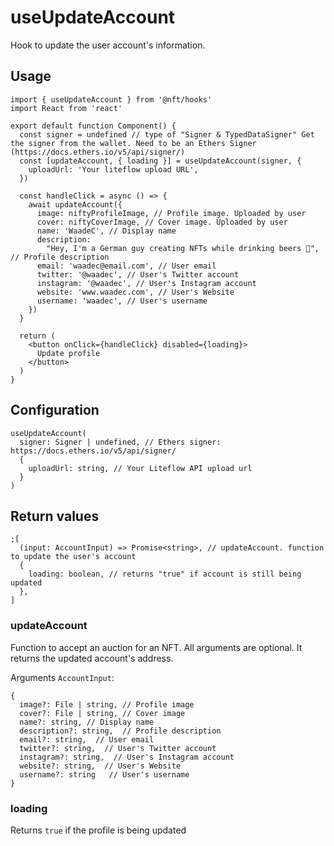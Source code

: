 # useUpdateAccount

Hook to update the user account's information.

## Usage

```tsx
import { useUpdateAccount } from '@nft/hooks'
import React from 'react'

export default function Component() {
  const signer = undefined // type of "Signer & TypedDataSigner" Get the signer from the wallet. Need to be an Ethers Signer (https://docs.ethers.io/v5/api/signer/)
  const [updateAccount, { loading }] = useUpdateAccount(signer, {
    uploadUrl: 'Your liteflow upload URL',
  })

  const handleClick = async () => {
    await updateAccount({
      image: niftyProfileImage, // Profile image. Uploaded by user
      cover: niftyCoverImage, // Cover image. Uploaded by user
      name: 'WaadeC', // Display name
      description:
        "Hey, I'm a German guy creating NFTs while drinking beers 🍻", // Profile description
      email: 'waadec@email.com', // User email
      twitter: '@waadec', // User's Twitter account
      instagram: '@waadec', // User's Instagram account
      website: 'www.waadec.com', // User's Website
      username: 'waadec', // User's username
    })
  }

  return (
    <button onClick={handleClick} disabled={loading}>
      Update profile
    </button>
  )
}
```

## Configuration

```tsx
useUpdateAccount(
  signer: Signer | undefined, // Ethers signer: https://docs.ethers.io/v5/api/signer/
  {
    uploadUrl: string, // Your Liteflow API upload url
  }
)
```

## Return values

```tsx
;[
  (input: AccountInput) => Promise<string>, // updateAccount. function to update the user's account
  {
    loading: boolean, // returns "true" if account is still being updated
  },
]
```

### updateAccount

Function to accept an auction for an NFT. All arguments are optional. It returns the updated account's address.

Arguments `AccountInput`:

```tsx
{
  image?: File | string, // Profile image
  cover?: File | string, // Cover image
  name?: string, // Display name
  description?: string,  // Profile description
  email?: string,  // User email
  twitter?: string,  // User's Twitter account
  instagram?: string,  // User's Instagram account
  website?: string,  // User's Website
  username?: string   // User's username
}
```

### loading

Returns `true` if the profile is being updated
